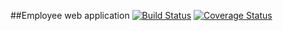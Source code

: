 ##Employee web application
[![Build Status](https://travis-ci.org/baraneetharan/employee.svg?branch=master)](https://travis-ci.org/baraneetharan/employee)
[![Coverage Status](https://coveralls.io/repos/github/baraneetharan/employee/badge.svg?branch=master)](https://coveralls.io/github/baraneetharan/employee?branch=master)
